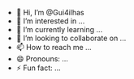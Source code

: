 - 👋 Hi, I’m @Gui4ilhas
- 👀 I’m interested in ...
- 🌱 I’m currently learning ...
- 💞️ I’m looking to collaborate on ...
- 📫 How to reach me ...
- 😄 Pronouns: ...
- ⚡ Fun fact: ...

<!---
Gui4ilhas/Gui4ilhas is a ✨ special ✨ repository because its `README.md` (this file) appears on your GitHub profile.
You can click the Preview link to take a look at your changes.
--->
